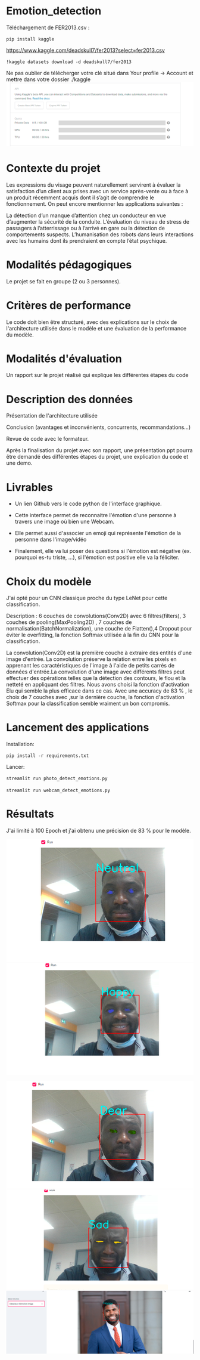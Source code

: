# Emotion_detection
Téléchargement de FER2013.csv :

```
pip install kaggle

```
https://www.kaggle.com/deadskull7/fer2013?select=fer2013.csv

```
!kaggle datasets download -d deadskull7/fer2013
```
Ne pas oublier de télécherger votre clé situé dans Your profile -> Account et mettre dans votre dossier ./kaggle
![img6](./Emotion_img/145838.png)
# Contexte du projet

Les expressions du visage peuvent naturellement servirent à évaluer la satisfaction d’un client aux prises avec un service après-vente ou à face à un produit récemment acquis dont il s’agit de comprendre le fonctionnement. On peut encore mentionner les applications suivantes :

La détection d’un manque d’attention chez un conducteur en vue d’augmenter la sécurité de la conduite.
L’évaluation du niveau de stress de passagers à l’atterrissage ou à l’arrivé en gare ou la détection de comportements suspects.
L’humanisation des robots dans leurs interactions avec les humains dont ils prendraient en compte l’état psychique.


# Modalités pédagogiques

Le projet se fait en groupe (2 ou 3 personnes).

# Critères de performance

Le code doit bien être structuré, avec des explications sur le choix de l'architecture utilisée dans le modèle et une évaluation de la performance du modèle.

# Modalités d'évaluation

Un rapport sur le projet réalisé qui explique les différentes étapes du code

# Description des données

Présentation de l'architecture utilisée

Conclusion (avantages et inconvénients, concurrents, recommandations…)

Revue de code avec le formateur.

Après la finalisation du projet avec son rapport, une présentation ppt pourra être demandé des différentes étapes du projet, une explication du code et une demo.

# Livrables

- Un lien Github vers le code python de l'interface graphique. 

- Cette interface permet de reconnaitre l'émotion d'une personne à travers une image où bien une Webcam.

- Elle permet aussi d'associer un emoji qui représente l'émotion de la personne dans l'image/vidéo

- Finalement, elle va lui poser des questions si l'émotion est négative (ex. pourquoi es-tu triste, ...), si l'émotion est positive elle va la féliciter.

# Choix du modèle

J'ai opté pour un CNN classique proche du type LeNet pour cette classification.

Description :
6 couches  de convolutions(Conv2D) avec 6 filtres(filters), 3 couches de pooling(MaxPooling2D) , 7 couches de normalisation(BatchNormalization), une couche de Flatten(),4 Dropout pour éviter le overfitting, la fonction Softmax utilisée à la fin du CNN pour la classification.

La convolution(Conv2D) est la première couche à extraire des entités d'une image d'entrée. La convolution préserve la relation entre les pixels en apprenant les caractéristiques de l'image à l'aide de petits carrés de données d'entrée.La convolution d'une image avec différents filtres peut effectuer des opérations telles que la détection des contours, le flou et la netteté en appliquant des filtres. Nous avons choisi la fonction d'activation Elu qui semble la plus efficace dans ce cas.
Avec une accuracy de 83 % , le choix de 7 couches avec ,sur la dernière couche, la fonction d'activation Softmax pour la classification semble vraiment un bon compromis.

# Lancement des applications

Installation:
```
pip install -r requirements.txt
```
Lancer:
```
streamlit run photo_detect_emotions.py

streamlit run webcam_detect_emotions.py

```

# Résultats

J'ai limité à 100 Epoch et j'ai obtenu une précision de 83 % pour le modèle.


![img1](./Emotion_img/2021-04-14-145430.png)
![img2](./Emotion_img/2021-04-14-145530.png)

![img4](./Emotion_img/2021-04-14-150018.png)
![img5](./Emotion_img/2021-04-14-150452.png)
![img6](./Emotion_img/2021-04-18-071028.png)
